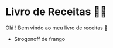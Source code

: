 # Livro de Receitas :man_cook:

Olá ! Bem vindo ao meu livro de receitas :wave:

- Strogonoff de frango 

